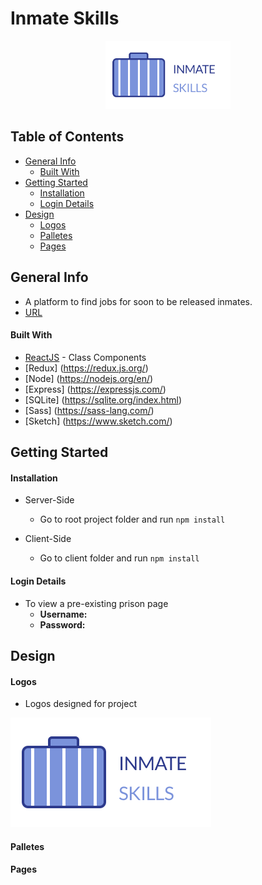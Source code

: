 # Inmate Skills
<p align="center">
	<img width="200" src="design/main_logo.png" alt="Inmate Skills Logo">
</p>


## Table of Contents 
* [General Info](#general-info)
	* [Built With](#built-with)
* [Getting Started](#setup)
	* [Installation](#installation)
	* [Login Details ](#login-details )
* [Design](#design)
	* [Logos](#logos)
	* [Palletes](#palletes)
	* [Pages](#pages)



## General Info 
- A platform to find jobs for soon to be released inmates. 
- [URL](https://inmate-skills.netlify.com/) 


#### Built With
- [ReactJS](https://reactjs.org/) - Class Components
- [Redux] (https://redux.js.org/)
- [Node] (https://nodejs.org/en/)
- [Express] (https://expressjs.com/)
- [SQLite] (https://sqlite.org/index.html)
- [Sass] (https://sass-lang.com/)
- [Sketch] (https://www.sketch.com/)



## Getting Started
#### Installation 
- Server-Side 
	- Go to root project folder and run ```npm install ```



- Client-Side
	- Go to client folder and run ```npm install ```

#### Login Details 
- To view a pre-existing prison page
	- **Username:** 
	- **Password:**




## Design
#### Logos
- Logos designed for project

![Main Logo](design/main_logo.png)
 
 
#### Palletes

#### Pages 
